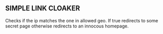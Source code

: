 ## SIMPLE LINK CLOAKER

Checks if the ip matches the one in allowed geo. If true redirects to some secret page otherwise redirects to an innocous homepage.

